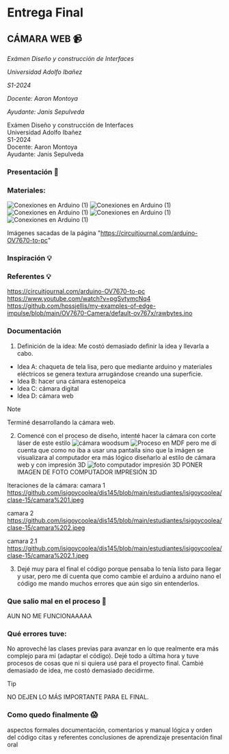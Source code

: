 # **Entrega Final**

## CÁMARA WEB :video_camera:

_Exámen Diseño y construcción de Interfaces_

_Universidad Adolfo Ibañez_

_S1-2024_

_Docente: Aaron Montoya_  

_Ayudante: Janis Sepulveda_

Exámen Diseño y construcción de Interfaces  
Universidad Adolfo Ibañez  
S1-2024  
Docente: Aaron Montoya  
Ayudante: Janis Sepulveda


### Presentación :wave:

### Materiales:
![Conexiones en Arduino (1)](https://github.com/isigoycoolea/dis145/blob/main/estudiantes/isigoycoolea/clase-11/arduino%20nano)
![Conexiones en Arduino (1)](https://github.com/isigoycoolea/dis145/blob/main/estudiantes/isigoycoolea/clase-11/cables)
![Conexiones en Arduino (1)](https://github.com/isigoycoolea/dis145/blob/main/estudiantes/isigoycoolea/clase-11/c%C3%A1mara)
![Conexiones en Arduino (1)](https://github.com/isigoycoolea/dis145/blob/main/estudiantes/isigoycoolea/clase-11/protoboard)
![Conexiones en Arduino (1)](https://github.com/isigoycoolea/dis145/blob/main/estudiantes/isigoycoolea/clase-11/resistencias)

Imágenes sacadas de la página "https://circuitjournal.com/arduino-OV7670-to-pc"

### Inspiración 	:bulb:
### Referentes 	:bulb:
 https://circuitjournal.com/arduino-OV7670-to-pc
 https://www.youtube.com/watch?v=pgSvtymcNq4
 https://github.com/hpssjellis/my-examples-of-edge-impulse/blob/main/OV7670-Camera/default-ov767x/rawbytes.ino

### Documentación
1. Definición de la idea: Me costó demasiado definir la idea y llevarla a cabo.
 - Idea A: chaqueta de tela lisa, pero que mediante arduino y materiales eléctricos se genera textura arrugándose creando una superficie.
 - Idea B: hacer una cámara estenopeica 
 - Idea C: cámara digital
 - Idea D: cámara web
> [!NOTE]
> Terminé desarrollando la cámara web.




2. Comencé con el proceso de diseño, intenté hacer la cámara con corte láser de este estilo
![cámara woodsum](https://github.com/isigoycoolea/dis145/blob/main/estudiantes/isigoycoolea/clase-15/c%C3%A1mara%20woodsum.jpg) 
![Proceso en MDF](https://github.com/isigoycoolea/dis145/blob/main/estudiantes/isigoycoolea/clase-12/proceso%20en%20mdf%201.jpeg)
pero me dí cuenta que como no iba a usar una pantalla sino que la imágen se visualizara al computador era más lógico diseñarlo al estilo de cámara web y con impresión 3D
![foto computador impresión 3D](https://github.com/isigoycoolea/dis145/blob/main/estudiantes/isigoycoolea/clase-11/resistencias) PONER IMAGEN DE FOTO COMPUTADOR IMPRESIÓN 3D


Iteraciones de la cámara: 
camara 1
https://github.com/isigoycoolea/dis145/blob/main/estudiantes/isigoycoolea/clase-15/camara%201.jpeg

camara 2
https://github.com/isigoycoolea/dis145/blob/main/estudiantes/isigoycoolea/clase-15/camara%202.jpeg

camara 2.1
https://github.com/isigoycoolea/dis145/blob/main/estudiantes/isigoycoolea/clase-15/camara%202.1.jpeg

3. Dejé muy para el final el código porque pensaba lo tenía listo para llegar y usar, pero me dí cuenta que como cambie el arduíno a arduíno nano el código me mando muchos errores que aún sigo sin entenderlos.



### Que salio mal en el proceso :no_entry_sign:
AUN NO ME FUNCIONAAAAA

### Qué errores tuve:
No aproveché las clases previas para avanzar en lo que realmente era más complejo para mi (adaptar el código).
Dejé todo a última hora y tuve procesos de cosas que ni si quiera usé para el proyecto final. 
Cambié demasiado de idea, me costó demasiado decidirme.
> [!TIP]
> NO DEJEN LO MÁS IMPORTANTE PARA EL FINAL.
### Como quedo finalmente :scream:


aspectos formales
documentación, comentarios y manual
lógica y orden del código
citas y referentes
conclusiones de aprendizaje
presentación final oral
